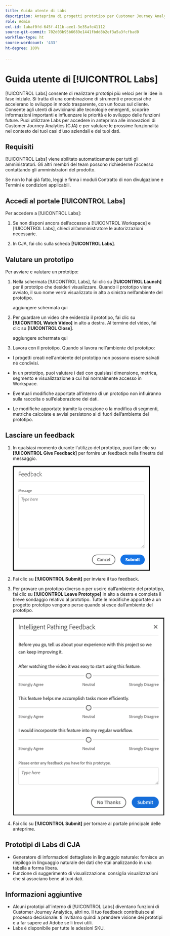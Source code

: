 ```yaml
---
title: Guida utente di Labs
description: Anteprima di progetti prototipo per Customer Journey Analytics
role: Admin
exl-id: 1abaf0fd-645f-411b-aee1-3e35afe41112
source-git-commit: 702d03b95b6689e1441fbdd8b2ef3a5a3fcfbad0
workflow-type: ht
source-wordcount: '433'
ht-degree: 100%

---
```


# Guida utente di [!UICONTROL Labs]

[!UICONTROL Labs] consente di realizzare prototipi più veloci per le idee in fase iniziale. Si tratta di una combinazione di strumenti e processi che accelerano lo sviluppo in modo trasparente, con un focus sul cliente. Consente agli utenti di avvicinarsi alle tecnologie emergenti, scoprire informazioni importanti e influenzare le priorità e lo sviluppo delle funzioni future. Puoi utilizzare Labs per accedere in anteprima alle innovazioni di Customer Journey Analytics (CJA) e per valutare le prossime funzionalità nel contesto dei tuoi casi d’uso aziendali e dei tuoi dati.

## Requisiti

[!UICONTROL Labs] viene abilitato automaticamente per tutti gli amministratori. Gli altri membri del team possono richiederne l’accesso contattando gli amministratori del prodotto.

Se non lo hai già fatto, leggi e firma i moduli Contratto di non divulgazione e Termini e condizioni applicabili.

## Accedi al portale [!UICONTROL Labs]

Per accedere a [!UICONTROL Labs]:

1. Se non disponi ancora dell’accesso a [!UICONTROL Workspace] e [!UICONTROL Labs], chiedi all’amministratore le autorizzazioni necessarie.

1. In CJA, fai clic sulla scheda **[!UICONTROL Labs]**.

## Valutare un prototipo

Per avviare e valutare un prototipo:

1. Nella schermata [!UICONTROL Labs], fai clic su **[!UICONTROL Launch]** per il prototipo che desideri visualizzare. Quando il prototipo viene avviato, il suo nome verrà visualizzato in alto a sinistra nell’ambiente del prototipo.

   aggiungere schermata qui

1. Per guardare un video che evidenzia il prototipo, fai clic su **[!UICONTROL Watch Video]** in alto a destra. Al termine del video, fai clic su **[!UICONTROL Close]**.

   aggiungere schermata qui

1. Lavora con il prototipo. Quando si lavora nell’ambiente del prototipo:

* I progetti creati nell’ambiente del prototipo non possono essere salvati né condivisi.

* In un prototipo, puoi valutare i dati con qualsiasi dimensione, metrica, segmento e visualizzazione a cui hai normalmente accesso in Workspace.

* Eventuali modifiche apportate all’interno di un prototipo non influiranno sulla raccolta o sull’elaborazione dei dati.

* Le modifiche apportate tramite la creazione o la modifica di segmenti, metriche calcolate e avvisi persistono al di fuori dell’ambiente del prototipo.

## Lasciare un feedback

1. In qualsiasi momento durante l’utilizzo del prototipo, puoi fare clic su **[!UICONTROL Give Feedback]** per fornire un feedback nella finestra del messaggio.

   ![finestra di feedback](assets/give_feedback.png)

1. Fai clic su **[!UICONTROL Submit]** per inviare il tuo feedback.

1. Per provare un prototipo diverso o per uscire dall’ambiente del prototipo, fai clic su **[!UICONTROL Leave Prototype]** in alto a destra e completa il breve sondaggio relativo al prototipo. Tutte le modifiche apportate a un progetto prototipo vengono perse quando si esce dall’ambiente del prototipo.

   ![nuova finestra feedback](assets/short-survey.png)

1. Fai clic su **[!UICONTROL Submit]** per tornare al portale principale delle anteprime.

## Prototipi di Labs di CJA

* Generatore di informazioni dettagliate in linguaggio naturale: fornisce un riepilogo in linguaggio naturale dei dati che stai analizzando in una tabella a forma libera.
* Funzione di suggerimento di visualizzazione: consiglia visualizzazioni che si associano bene ai tuoi dati.

## Informazioni aggiuntive

* Alcuni prototipi all’interno di [!UICONTROL Labs] diventano funzioni di Customer Journey Analytics, altri no. Il tuo feedback contribuisce al processo decisionale: ti invitiamo quindi a prendere visione dei prototipi e a far sapere ad Adobe se li trovi utili.
* Labs è disponibile per tutte le adesioni SKU.
